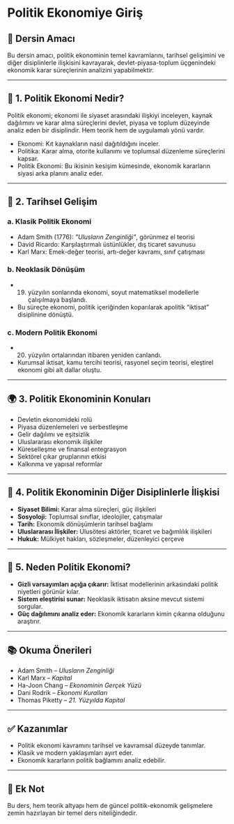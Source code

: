# Politik Ekonomiye Giriş

## 🎯 Dersin Amacı

Bu dersin amacı, politik ekonominin temel kavramlarını, tarihsel gelişimini ve diğer disiplinlerle ilişkisini kavrayarak, devlet-piyasa-toplum üçgenindeki ekonomik karar süreçlerinin analizini yapabilmektir.

---

## 📌 1. Politik Ekonomi Nedir?

Politik ekonomi; ekonomi ile siyaset arasındaki ilişkiyi inceleyen, kaynak dağılımını ve karar alma süreçlerini devlet, piyasa ve toplum düzeyinde analiz eden bir disiplindir. Hem teorik hem de uygulamalı yönü vardır.

- Ekonomi: Kıt kaynakların nasıl dağıtıldığını inceler.
- Politika: Karar alma, otorite kullanımı ve toplumsal düzenleme süreçlerini kapsar.
- Politik Ekonomi: Bu ikisinin kesişim kümesinde, ekonomik kararların siyasi arka planını analiz eder.

---

## 🧭 2. Tarihsel Gelişim

### a. Klasik Politik Ekonomi

- Adam Smith (1776): _"Ulusların Zenginliği"_, görünmez el teorisi
- David Ricardo: Karşılaştırmalı üstünlükler, dış ticaret savunusu
- Karl Marx: Emek-değer teorisi, artı-değer kavramı, sınıf çatışması

### b. Neoklasik Dönüşüm

- 19. yüzyılın sonlarında ekonomi, soyut matematiksel modellerle çalışılmaya başlandı.
- Bu süreçte ekonomi, politik içeriğinden koparılarak apolitik “iktisat” disiplinine dönüştü.

### c. Modern Politik Ekonomi

- 20. yüzyılın ortalarından itibaren yeniden canlandı.
- Kurumsal iktisat, kamu tercihi teorisi, rasyonel seçim teorisi, eleştirel ekonomi gibi alt dallar oluştu.

---

## 🌍 3. Politik Ekonominin Konuları

- Devletin ekonomideki rolü
- Piyasa düzenlemeleri ve serbestleşme
- Gelir dağılımı ve eşitsizlik
- Uluslararası ekonomik ilişkiler
- Küreselleşme ve finansal entegrasyon
- Sektörel çıkar gruplarının etkisi
- Kalkınma ve yapısal reformlar

---

## 🔄 4. Politik Ekonominin Diğer Disiplinlerle İlişkisi

- **Siyaset Bilimi:** Karar alma süreçleri, güç ilişkileri
- **Sosyoloji:** Toplumsal sınıflar, ideolojiler, çatışmalar
- **Tarih:** Ekonomik dönüşümlerin tarihsel bağlamı
- **Uluslararası İlişkiler:** Ulusötesi aktörler, ticaret ve bağımlılık ilişkileri
- **Hukuk:** Mülkiyet hakları, sözleşmeler, düzenleyici çerçeve

---

## 🧠 5. Neden Politik Ekonomi?

- **Gizli varsayımları açığa çıkarır:** İktisat modellerinin arkasındaki politik niyetleri görünür kılar.
- **Sistem eleştirisi sunar:** Neoklasik iktisatın aksine mevcut sistemi sorgular.
- **Güç dağılımını analiz eder:** Ekonomik kararların kimin çıkarına olduğunu araştırır.

---

## 📚 Okuma Önerileri

- Adam Smith – _Ulusların Zenginliği_
- Karl Marx – _Kapital_
- Ha-Joon Chang – _Ekonominin Gerçek Yüzü_
- Dani Rodrik – _Ekonomi Kuralları_
- Thomas Piketty – _21. Yüzyılda Kapital_

---

## ✅ Kazanımlar

- Politik ekonomi kavramını tarihsel ve kavramsal düzeyde tanımlar.
- Klasik ve modern yaklaşımları ayırt eder.
- Ekonomik kararların politik bağlamını analiz edebilir.

---

## 📌 Ek Not

Bu ders, hem teorik altyapı hem de güncel politik-ekonomik gelişmelere zemin hazırlayan bir temel ders niteliğindedir.
